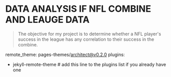 # DATA ANALYSIS IF NFL COMBINE AND LEAUGE DATA

> The objective for my project is to determine whether a NFL player's success in the league has any correlation to their success in the combine.

remote_theme: pages-themes/architect@v0.2.0
plugins:
- jekyll-remote-theme # add this line to the plugins list if you already have one

